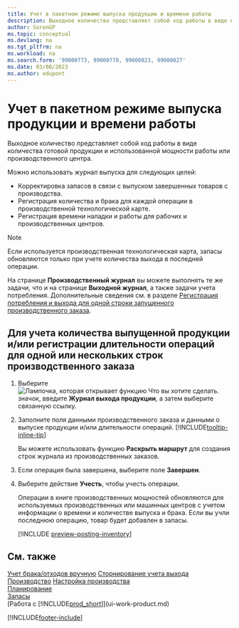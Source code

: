 ```yaml
---
title: Учет в пакетном режиме выпуска продукции и времени работы
description: Выходное количество представляет собой ход работы в виде количества готовой продукции и использованной мощности работы или производственного центра.
author: SorenGP
ms.topic: conceptual
ms.devlang: na
ms.tgt_pltfrm: na
ms.workload: na
ms.search.form: '99000773, 99000778, 99000823, 99000827'
ms.date: 03/08/2023
ms.author: edupont
---
```

# <a name="batch-post-output-and-run-times"></a><a name="batch-post-output-and-run-times"></a><a name="batch-post-output-and-run-times"></a>Учет в пакетном режиме выпуска продукции и времени работы

Выходное количество представляет собой ход работы в виде количества готовой продукции и использованной мощности работы или производственного центра.

Можно использовать журнал выпуска для следующих целей:

* Корректировка запасов в связи с выпуском завершенных товаров с производства.
* Регистрация количества и брака для каждой операции в производственной технологической карте.
* Регистрация времени наладки и работы для рабочих и производственных центров.

> [!NOTE]
> Если используется производственная технологическая карта, запасы обновляются только при учете количества выхода в последней операции.

На странице **Производственный журнал** вы можете выполнять те же задачи, что и на странице **Выходной журнал**, а также задачи учета потребления. Дополнительные сведения см. в разделе [Регистрация потребления и выхода для одной строки запущенного производственного заказа](production-how-to-register-consumption-and-output.md).

## <a name="to-post-output-quantities-andor-register-run-times-for-one-or-more-production-order-lines"></a><a name="to-post-output-quantities-andor-register-run-times-for-one-or-more-production-order-lines"></a><a name="to-post-output-quantities-andor-register-run-times-for-one-or-more-production-order-lines"></a>Для учета количества выпущенной продукции и/или регистрации длительности операций для одной или нескольких строк производственного заказа

1. Выберите ![Лампочка, которая открывает функцию Что вы хотите сделать.](media/ui-search/search_small.png "Что вы хотите сделать") значок, введите **Журнал выхода продукции**, а затем выберите связанную ссылку.  
2. Заполните поля данными производственного заказа и данными о выпуске продукции и/или длительности операций. [!INCLUDE[tooltip-inline-tip](includes/tooltip-inline-tip_md.md)]
  
    Вы можете использовать функцию **Раскрыть маршрут** для создания строк журнала из производственных заказов.
  
3. Если операция была завершена, выберите поле **Завершен**.  
4. Выберите действие **Учесть**, чтобы учесть операции.

    Операции в книге производственных мощностей обновляются для используемых производственных или машинных центров с учетом информации о времени и количестве выпуска и брака. Если вы учли последнюю операцию, товар будет добавлен в запасы.

    [!INCLUDE [preview-posting-inventory](includes/preview-posting-inventory.md)]

## <a name="see-also"></a><a name="see-also"></a><a name="see-also"></a>См. также

[Учет брака/отходов вручную](production-how-to-post-scrap.md)
[Сторнирование учета выхода](production-how-to-reverse-output-posting.md)
[Производство](production-manage-manufacturing.md)
[Настройка производства](production-configure-production-processes.md)  
[Планирование](production-planning.md)  
[Запасы](inventory-manage-inventory.md)  
[Работа с [!INCLUDE[prod_short](includes/prod_short.md)]](ui-work-product.md)


[!INCLUDE[footer-include](includes/footer-banner.md)]

